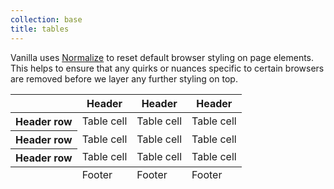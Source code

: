 ```yaml
---
collection: base
title: tables
---
```


Vanilla uses [Normalize](https://necolas.github.io/normalize.css/) to reset default browser styling on page elements. This helps to ensure that any quirks or nuances specific to certain browsers are removed before we layer any further styling on top.

<div class="row">
    <div class="twelve-col">
        <table>
            <thead>
                <tr>
                    <th></th>
                    <th scope="col">Header</th>
                    <th scope="col">Header</th>
                    <th scope="col">Header</th>
                </tr>
            </thead>
            <tfoot>
                <tr>
                    <td></td>
                    <td>Footer</td>
                    <td>Footer</td>
                    <td>Footer</td>
                </tr>
            </tfoot>
            <tbody>
                <tr>
                    <th scope="row">Header row</th>
                    <td>Table cell</td>
                    <td>Table cell</td>
                    <td>Table cell</td>
                </tr>
                <tr>
                    <th scope="row">Header row</th>
                    <td>Table cell</td>
                    <td>Table cell</td>
                    <td>Table cell</td>
                </tr>
                <tr>
                    <th scope="row">Header row</th>
                    <td>Table cell</td>
                    <td>Table cell</td>
                    <td>Table cell</td>
                </tr>
            </tbody>
        </table>
    </div>
</div>
